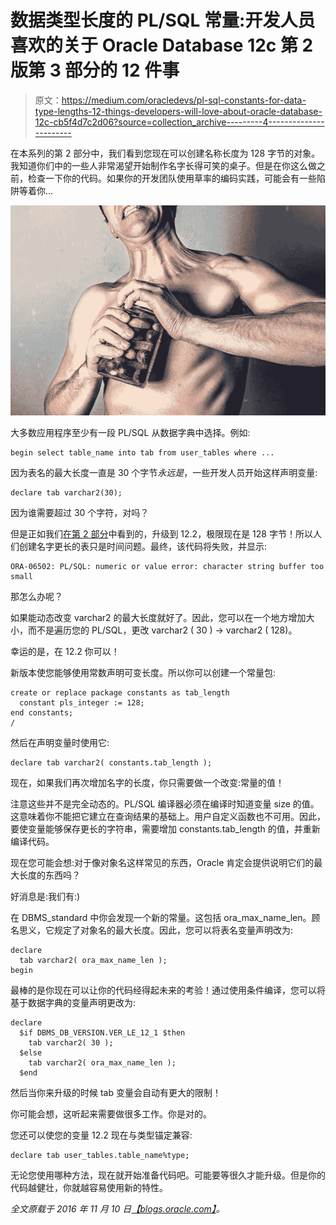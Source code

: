 # 数据类型长度的 PL/SQL 常量:开发人员喜欢的关于 Oracle Database 12c 第 2 版第 3 部分的 12 件事

> 原文：<https://medium.com/oracledevs/pl-sql-constants-for-data-type-lengths-12-things-developers-will-love-about-oracle-database-12c-cb5f4d7c2d06?source=collection_archive---------4----------------------->

在本系列的第 2 部分中，我们看到您现在可以创建名称长度为 128 字节的对象。我知道你们中的一些人非常渴望开始制作名字长得可笑的桌子。但是在你这么做之前，检查一下你的代码。如果你的开发团队使用草率的编码实践，可能会有一些陷阱等着你…

![](img/adf002582e3b45497b5e914110582820.png)

大多数应用程序至少有一段 PL/SQL 从数据字典中选择。例如:

```
begin select table_name into tab from user_tables where ...
```

因为表名的最大长度一直是 30 个字节*永远是*，一些开发人员开始这样声明变量:

```
declare tab varchar2(30);
```

因为谁需要超过 30 个字符，对吗？

但是正如我们[在第 2 部分](/oracledevs/loooooooooooooooong-names-12-things-developers-will-love-about-oracle-database-12c-release-2-part-b5f6e79698)中看到的，升级到 12.2，极限现在是 128 字节！所以人们创建名字更长的表只是时间问题。最终，该代码将失败，并显示:

```
ORA-06502: PL/SQL: numeric or value error: character string buffer too small
```

那怎么办呢？

如果能动态改变 varchar2 的最大长度就好了。因此，您可以在一个地方增加大小，而不是遍历您的 PL/SQL，更改 varchar2 ( 30 ) -> varchar2 ( 128)。

幸运的是，在 12.2 你可以！

新版本使您能够使用常数声明可变长度。所以你可以创建一个常量包:

```
create or replace package constants as tab_length 
  constant pls_integer := 128; 
end constants; 
/
```

然后在声明变量时使用它:

```
declare tab varchar2( constants.tab_length );
```

现在，如果我们再次增加名字的长度，你只需要做一个改变:常量的值！

注意这些并不是完全动态的。PL/SQL 编译器必须在编译时知道变量 size 的值。这意味着你不能把它建立在查询结果的基础上。用户自定义函数也不可用。因此，要使变量能够保存更长的字符串，需要增加 constants.tab_length 的值，并重新编译代码。

现在您可能会想:对于像对象名这样常见的东西，Oracle 肯定会提供说明它们的最大长度的东西吗？

好消息是:我们有:)

在 DBMS_standard 中你会发现一个新的常量。这包括 ora_max_name_len。顾名思义，它规定了对象名的最大长度。因此，您可以将表名变量声明改为:

```
declare 
  tab varchar2( ora_max_name_len ); 
begin
```

最棒的是你现在可以让你的代码经得起未来的考验！通过使用条件编译，您可以将基于数据字典的变量声明更改为:

```
declare 
  $if DBMS_DB_VERSION.VER_LE_12_1 $then 
    tab varchar2( 30 ); 
  $else 
    tab varchar2( ora_max_name_len ); 
  $end
```

然后当你来升级的时候 tab 变量会自动有更大的限制！

你可能会想，这听起来需要做很多工作。你是对的。

您还可以使您的变量 12.2 现在与类型锚定兼容:

```
declare tab user_tables.table_name%type;
```

无论您使用哪种方法，现在就开始准备代码吧。可能要等很久才能升级。但是你的代码越健壮，你就越容易使用新的特性。

*全文原载于 2016 年 11 月 10 日*[*【blogs.oracle.com】*](https://blogs.oracle.com/sql/12-things-developers-will-love-about-oracle-database-12c-release-2)*。*